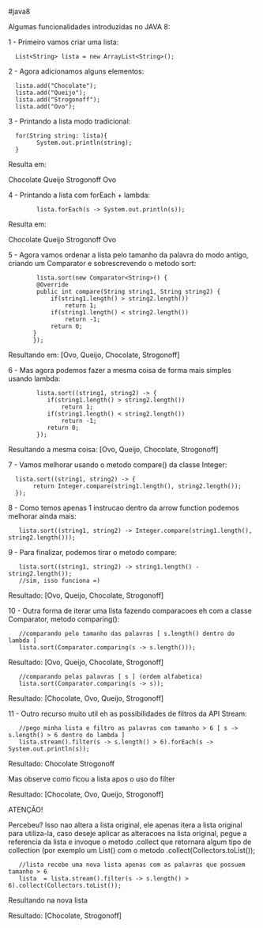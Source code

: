 #java8

Algumas funcionalidades introduzidas no JAVA 8: 

1 - Primeiro vamos criar uma lista:

      List<String> lista = new ArrayList<String>(); 

2 - Agora adicionamos alguns elementos: 

      lista.add("Chocolate");
      lista.add("Queijo");
      lista.add("Strogonoff"); 
      lista.add("Ovo");

3 - Printando a lista modo tradicional: 

      for(String string: lista){
            System.out.println(string);
      }  

Resulta em:

Chocolate
Queijo
Strogonoff
Ovo

4 - Printando a lista com forEach + lambda: 

            lista.forEach(s -> System.out.println(s));

Resulta em:

Chocolate
Queijo
Strogonoff
Ovo

5 - Agora vamos ordenar a lista pelo tamanho da palavra do modo antigo, criando um Comparator e sobrescrevendo o metodo sort:
            
            lista.sort(new Comparator<String>() {
            @Override
            public int compare(String string1, String string2) {
                if(string1.length() > string2.length())
                    return 1;
                if(string1.length() < string2.length())
                    return -1;
                return 0;
           }
           });

Resultando em: [Ovo, Queijo, Chocolate, Strogonoff]

6 - Mas agora podemos fazer a mesma coisa de forma mais simples usando lambda:
            
            lista.sort((string1, string2) -> {
               if(string1.length() > string2.length())
                   return 1;
               if(string1.length() < string2.length())
                   return -1;
               return 0;
            });

Resultando a mesma coisa: [Ovo, Queijo, Chocolate, Strogonoff]

7 - Vamos melhorar usando o metodo compare() da classe Integer:

      lista.sort((string1, string2) -> {
           return Integer.compare(string1.length(), string2.length());
      });

8 - Como temos apenas 1 instrucao dentro da arrow function podemos melhorar ainda mais:

       lista.sort((string1, string2) -> Integer.compare(string1.length(), string2.length()));

9 - Para finalizar, podemos tirar o metodo compare:

       lista.sort((string1, string2) -> string1.length() - string2.length());
       //sim, isso funciona =)

Resultado: [Ovo, Queijo, Chocolate, Strogonoff]

10 - Outra forma de iterar uma lista fazendo comparacoes eh com a classe Comparator, metodo comparing():

       //comparando pelo tamanho das palavras [ s.length() dentro do lambda ]
       lista.sort(Comparator.comparing(s -> s.length()));

Resultado: [Ovo, Queijo, Chocolate, Strogonoff]

       //comparando pelas palavras [ s ] (ordem alfabetica)
       lista.sort(Comparator.comparing(s -> s));

Resultado: [Chocolate, Ovo, Queijo, Strogonoff]

11 - Outro recurso muito util eh as possibilidades de filtros da API Stream:

       //pego minha lista e filtro as palavras com tamanho > 6 [ s -> s.length() > 6 dentro do lambda ]
       lista.stream().filter(s -> s.length() > 6).forEach(s -> System.out.println(s));

Resultado: 
Chocolate
Strogonoff

Mas observe como ficou a lista apos o uso do filter

Resultado: [Chocolate, Ovo, Queijo, Strogonoff]

ATENÇÃO!

Percebeu? Isso nao altera a lista original, ele apenas itera a lista original para utiliza-la, caso deseje aplicar as alteracoes na lista original, pegue a referencia da lista e invoque o metodo .collect que retornara algum tipo de collection (por exemplo um List() com o metodo .collect(Collectors.toList());

       //lista recebe uma nova lista apenas com as palavras que possuem tamanho > 6
       lista  = lista.stream().filter(s -> s.length() > 6).collect(Collectors.toList());

Resultando na nova lista

Resultado: [Chocolate, Strogonoff]

